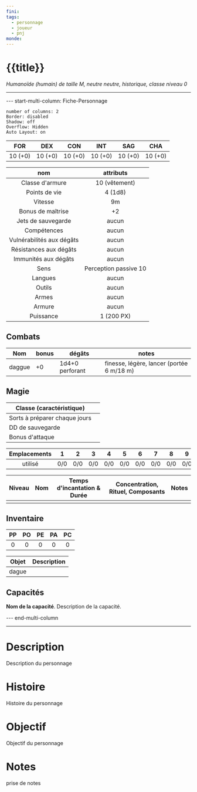 ```yaml
---
fini: 
tags:
  - personnage
  - joueur
  - pnj
monde:
---
```

# {{title}}
*Humanoïde (humain) de taille M, neutre neutre, historique, classe niveau 0*
___
--- start-multi-column: Fiche-Personnage  
```column-settings  
number of columns: 2
Border: disabled
Shadow: off
Overflow: Hidden
Auto Layout: on
```

|   FOR   |   DEX   |   CON   |   INT   |   SAG   |   CHA   |
| :-----: | :-----: | :-----: | :-----: | :-----: | :-----: |
| 10 (+0) | 10 (+0) | 10 (+0) | 10 (+0) | 10 (+0) | 10 (+0) |

|            nom            |       attributs       |
| :-----------------------: | :-------------------: |
|      Classe d'armure      |     10 (vêtement)     |
|       Points de vie       |        4 (1d8)        |
|          Vitesse          |          9m           |
|     Bonus de maîtrise     |          +2           |
|    Jets de sauvegarde     |         aucun         |
|        Compétences        |         aucun         |
| Vulnérabilités aux dégâts |         aucun         |
|  Résistances aux dégâts   |         aucun         |
|   Immunités aux dégâts    |         aucun         |
|           Sens            | Perception passive 10 |
|          Langues          |         aucun         |
|          Outils           |         aucun         |
|           Armes           |         aucun         |
|          Armure           |         aucun         |
|         Puissance         |      1 (200 PX)       |
## Combats

| Nom    | bonus | dégâts          | notes                                     |
| ------ | ----- | --------------- | ----------------------------------------- |
| daggue | +0    | 1d4+0 perforant | finesse, légère, lancer (portée 6 m/18 m) |

## Magie

| Classe (caractéristique)      |     |
| ----------------------------- | --- |
| Sorts à préparer chaque jours |     |
| DD de sauvegarde              |     |
| Bonus d'attaque               |     |

| Emplacements |  1  |  2  |  3  |  4  |  5  |  6  |  7  |  8  |  9  |
| :----------: | :-: | :-: | :-: | :-: | :-: | :-: | :-: | :-: | :-: |
|   utilisé    | 0/0 | 0/0 | 0/0 | 0/0 | 0/0 | 0/0 | 0/0 | 0/0 | 0/0 |

| Niveau | Nom | Temps d'incantation & Durée | Concentration, Rituel, Composants | Notes |
| ------ | --- | --------------------------- | --------------------------------- | ----- |
|        |     |                             |                                   |       |

## Inventaire
| PP  | PO  | PE  | PA  | PC  |
| :-: | :-: | :-: | :-: | :-: |
|  0  |  0  |  0  |  0  |  0  |

| Objet | Description |
| ----- | ----------- |
| dague |             |

## Capacités
**Nom de la capacité**. Description de la capacité.  


--- end-multi-column

---
# Description
Description du personnage

# Histoire
Histoire du personnage

# Objectif
Objectif du personnage

# Notes
prise de notes


